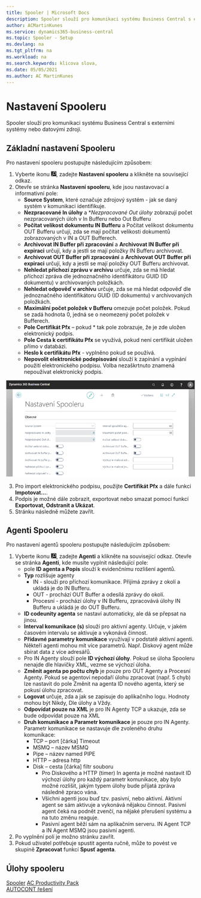 ```yaml
---
title: Spooler | Microsoft Docs
description: Spooler slouží pro komunikaci systému Business Central s externími systémy nebo datovými zdroji.
author: ACMartinKunes
ms.service: dynamics365-business-central
ms.topic: Spooler - Setup
ms.devlang: na
ms.tgt_pltfrm: na
ms.workload: na
ms.search.keywords: klicova slova, 
ms.date: 05/05/2021
ms.author: AC MartinKunes
---
```

# Nastavení Spooleru

Spooler slouží pro komunikaci systému Business Central s externími systémy nebo datovými zdroji.

## Základní nastavení Spooleru

Pro nastavení spooleru postupujte následujícím způsobem:

1. Vyberte ikonu ![Žárovky, která otevře funkci Řekněte mi](media/ui-search/search_small.png "Řekněte mi, co chcete dělat"), zadejte **Nastavení spooleru** a klikněte na související odkaz.
1. Otevře se stránka **Nastavení spooleru**, kde jsou nastavovací a informativní pole:
   - **Source System**, které označuje zdrojový systém - jak se daný systém v komunikaci identifikuje.
   - **Nezpracované In úlohy** a **Nezpracované Out úlohy* zobrazují počet nezpracovaných úloh v In Bufferu nebo Out Bufferu
   - **Počítat velikost dokumentu IN Bufferu** a Počítat velikost dokumentu OUT Bufferu určují, zda se mají počítat velikosti dokumentů zobrazovaných v IN a OUT Bufferech.
   - **Archivovat IN Buffer při zpracování** a **Archivovat IN Buffer při expiraci** určují, kdy a jestli se mají položky IN Bufferu archivovat.
   - **Archivovat OUT Buffer při zpracování** a **Archivovat OUT Buffer při expiraci** určují, kdy a jestli se mají položky OUT Bufferu archivovat.
   - **Nehledat příchozí zprávu v archívu** určuje, zda se má hledat příchozí zpráva dle jednoznačného identifikátoru GUID (ID dokumentu) v archivovaných položkách.
   - **Nehledat odpověď v archívu** určuje, zda se má hledat odpověď dle jednoznačného identifikátoru GUID (ID dokumentu) v archivovaných položkách.
   - **Maximální počet položek v Bufferu** omezuje počet položek. Pokud se zadá hodnota 0, jedná se o neomezený počet položek v Bufferech.
   - **Pole Certifikát Pfx** – pokud * tak pole zobrazuje, že je zde uložen elektronický podpis.
   - **Pole Cesta k certifikátu Pfx** se využívá, pokud není certifikát uložen přímo v databázi.
   - **Heslo k certifikátu Pfx** - vyplněno pokud se používá.
   - **Nepovolit elektronické podepisování** slouží k zapínání a vypínání použití elektronického podpisu. Volba nezaškrtnuto znamená nepoužívat elektronický podpis.

![Nastavení spooleru](media/spooler-setup.png)

3. Pro import elektronického podpisu, použijte **Certifikát Pfx** a dále funkci **Impotovat...**.
1. Podpis je možné dále zobrazit, exportovat nebo smazat pomocí funkcí **Exportovat, Odstranit a Ukázat**.
1. Stránku následně můžete zavřít.


## Agenti Spooleru

Pro nastavení agentů spooleru postupujte následujícím způsobem:

1. Vyberte ikonu ![Žárovky, která otevře funkci Řekněte mi](media/ui-search/search_small.png "Řekněte mi, co chcete dělat"), zadejte **Agenti** a klikněte na související odkaz.
   Otevře se stránka **Agenti**, kde musíte vyplnit následující pole:
   - pole **ID agenta a Popis** slouží k evidenčnímu rozlišení agentů.
   - **Typ** rozlišuje agenty
      - IN - slouží pro příchozí komunikace. Přijímá zprávy z okolí a ukládá je do IN Bufferu.
      - OUT - prochází OUT Buffer a odesílá zprávy do okolí.
      - Procesní - prochází úlohy v IN Bufferu, zpracovává úlohy IN Bufferu a ukládá je do OUT Bufferu.
   - **ID codeunity agenta** se nastaví automaticky, ale dá se přepsat na jinou.
   - **Interval komunikace (s)** slouží pro aktivní agenty. Určuje, v jakém časovém intervalu se aktivuje a vykonává činnost.
   - **Přídavné parametry komunikace** využívají v podstatě aktivní agenti. Někteří agenti mohou mít více parametrů. Např. Diskový agent může sbírat data z více adresářů.
   - Pro IN Agenty slouží pole **ID výchozí úlohy**. Pokud se úloha Spooleru nenajde dle hlavičky XML, vezme se výchozí úloha.
   - **Změnit agenta po počtu chyb** je pouze pro OUT Agenty a Procesní Agenty. Pokud se agentovi nepodaří úlohu zpracovat (např. 5 chyb) lze nastavit do pole Změnit na agenta ID nového agenta, který se pokusí úlohu zpracovat.
   - **Logovat** určuje, zda a jak se zapisuje do aplikačního logu. Hodnoty mohou být Nikdy, Dle úlohy a Vždy.
   - **Odpovídat pouze na XML** je pro IN Agenty TCP a ukazuje, zda se bude odpovídat pouze na XML
   - **Druh komunikace a Parametr komunikace** je pouze pro IN Agenty. Parametr komunikace se nastavuje dle zvoleného druhu komunikace:
      - TCP – port [čárka] Timeout
      - MSMQ – název MSMQ
      - Pipe – název named PIPE
      - HTTP – adresa http
      - Disk – cesta [čárka] filtr souboru
         - Pro Diskového a HTTP (timer) In agenta je možné nastavit ID výchozí úlohy pro každý parametr komunikace, aby bylo možné rozlišit, jakým typem úlohy bude přijatá zpráva následně zpraco vána.
         - Všichni agenti jsou buď tzv. pasivní, nebo aktivní. Aktivní agent se sám aktivuje a vykonává nějakou činnost. Pasivní agent čeká na podnět zvenčí, na nějaké přerušení systému a na tuto změnu reaguje.
         - Pasivní agent běží sám na aplikačním serveru. IN Agent TCP a IN Agent MSMQ jsou pasivní agenti.
2. Po vyplnění polí je možno stránku zavřít.
1. Pokud uživatel potřebuje spustit agenta ručně, může to povést ve skupině **Zpracovat** funkcí **Spusť agenta**.

## Úlohy spooleru






[Spooler](ac-spooler.md)
[AC Productivity Pack](ac-productivity-pack.md)  
[AUTOCONT řešení](../index.md)